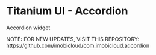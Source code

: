 # Titanium UI - Accordion

Accordion widget 

NOTE: FOR NEW UPDATES, VISIT THIS REPOSITORY: https://github.com/imobicloud/com.imobicloud.accordion